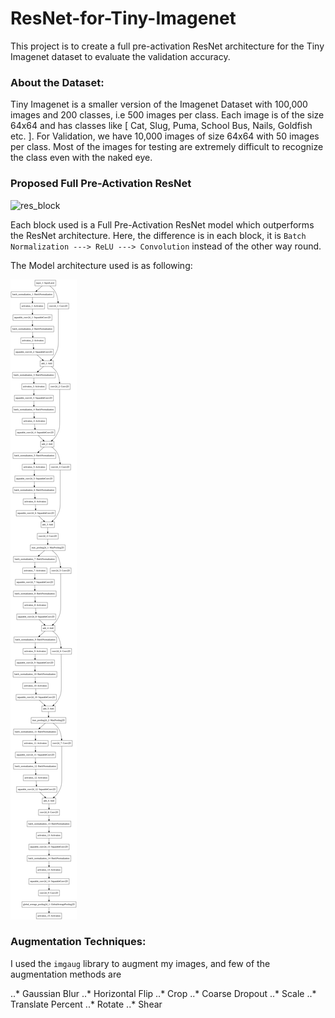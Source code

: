 # ResNet-for-Tiny-Imagenet

This project is to create a full pre-activation ResNet architecture for the Tiny Imagenet dataset to evaluate the validation accuracy.

### About the Dataset:
Tiny Imagenet is a smaller version of the Imagenet Dataset with 100,000 images and 200 classes, i.e 500 images per class. Each image is of the size 64x64 and has classes like [ Cat, Slug, Puma, School Bus, Nails, Goldfish etc. ]. For Validation, we have 10,000 images of size 64x64 with 50 images per class. Most of the images for testing are extremely difficult to recognize the class even with the naked eye.

### Proposed Full Pre-Activation ResNet

![res_block](https://qph.fs.quoracdn.net/main-qimg-c2aaf6646cbe1dcb10709e6d2004727d "ResNet architectures")

Each block used is a Full Pre-Activation ResNet model which outperforms the ResNet architecture. Here, the difference is in each block, it is `Batch Normalization ---> ReLU ---> Convolution` instead of the other way round.

The Model architecture used is as following: 

![res_model](https://github.com/kesaroid/ResNet-for-Tiny-Imagenet/blob/master/model.png "ResNet model implemented")

### Augmentation Techniques:

I used the `imgaug` library to augment my images, and few of the augmentation methods are 

..* Gaussian Blur
..* Horizontal Flip
..* Crop
..* Coarse Dropout
..* Scale
..* Translate Percent
..* Rotate
..* Shear
